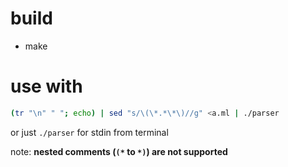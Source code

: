 # build
- make

# use with
```sh
(tr "\n" " "; echo) | sed "s/\(\*.*\*\)//g" <a.ml | ./parser
```

or just `./parser` for stdin from terminal

note:
**nested comments (`(*` to `*)`) are not supported**
